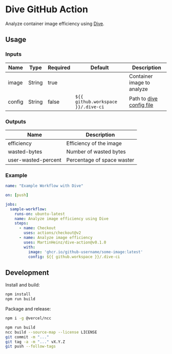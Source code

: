 # Dive GitHub Action

Analyze container image efficiency using [Dive](https://github.com/wagoodman/dive).

## Usage

### Inputs

| Name    | Type   | Required | Default                             | Description                                                                  |
| ------- | ------ | -------- | ----------------------------------- | ---------------------------------------------------------------------------- |
| image   | String | true     |                                     | Container image to analyze                                                   |
| config  | String | false    | `${{ github.workspace }}/.dive-ci`  | Path to [dive config file](https://github.com/wagoodman/dive#ci-integration) |

### Outputs

| Name                | Description                 |
| ------------------- | --------------------------- |
| efficiency          | Efficiency of the image     |
| wasted-bytes        | Number of wasted bytes      |
| user-wasted-percent | Percentage of space waster  |

### Example

```yaml
name: "Example Workflow with Dive"

on: [push]

jobs:
  sample-workflow:
    runs-on: ubuntu-latest
    name: Analyze image efficiency using Dive
    steps:
      - name: Checkout
        uses: actions/checkout@v2
      - name: Analyze image efficiency
        uses: MartinHeinz/dive-action@v0.1.0
        with:
          image: 'ghcr.io/github-username/some-image:latest'
          config: ${{ github.workspace }}/.dive-ci
```

## Development

Install and build:

```bash
npm install
npm run build
```

Package and release:

```bash
npm i -g @vercel/ncc

npm run build
ncc build --source-map --license LICENSE
git commit -m "..."
git tag -a -m "..." vX.Y.Z
git push --follow-tags
```
